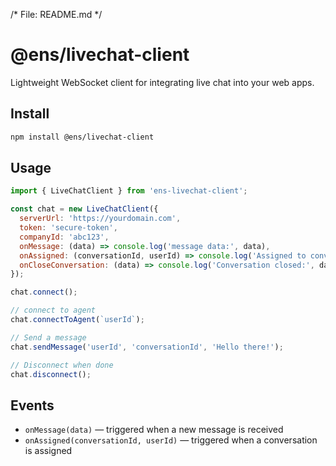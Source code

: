  /* File: README.md */
  # @ens/livechat-client
  
  Lightweight WebSocket client for integrating live chat into your web apps.
  
  ## Install
  
  ```bash
  npm install @ens/livechat-client
  ```
  
  ## Usage
  
  ```js
  import { LiveChatClient } from 'ens-livechat-client';
  
  const chat = new LiveChatClient({
    serverUrl: 'https://yourdomain.com',
    token: 'secure-token',
    companyId: 'abc123',
    onMessage: (data) => console.log('message data:', data),
    onAssigned: (conversationId, userId) => console.log('Assigned to convo:', conversationId),
    onCloseConversation: (data) => console.log('Conversation closed:', data),
  });
  
  chat.connect();

  // connect to agent
  chat.connectToAgent(`userId`);
  
  // Send a message
  chat.sendMessage('userId', 'conversationId', 'Hello there!');
  
  // Disconnect when done
  chat.disconnect();
  
  ```
  
  ## Events
  
  - `onMessage(data)` — triggered when a new message is received
  - `onAssigned(conversationId, userId)` — triggered when a conversation is assigned
  